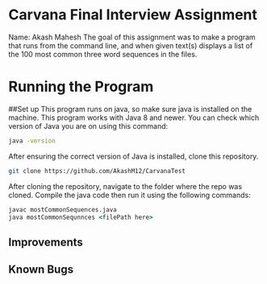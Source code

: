 # Carvana Final Interview Assignment

Name: Akash Mahesh
The goal of this assignment was to make a program that runs from the command line, and when given text(s) displays a list of the 100 most common three word sequences in the files.

# Running the Program
##Set up
This program runs on java, so make sure java is installed on the machine. This program works with Java 8 and newer.
You can check which version of Java you are on using this command:

```cmd
java -version
```

After ensuring the correct version of Java is installed, clone this repository.

```bash
git clone https://github.com/AkashM12/CarvanaTest
```

After cloning the repository, navigate to the folder where the repo was cloned. Compile the java code then run it using the following commands:

```cmd
javac mostCommonSequences.java
java mostCommonSequnnces <filePath here>
```

## Improvements



## Known Bugs
